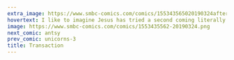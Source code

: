 ```yaml
---
extra_image: https://www.smbc-comics.com/comics/155343565020190324after.png
hovertext: I like to imagine Jesus has tried a second coming literally hundreds of times and it just keeps getting thwarted.
image: https://www.smbc-comics.com/comics/1553435562-20190324.png
next_comic: antsy
prev_comic: unicorns-3
title: Transaction
---
```



